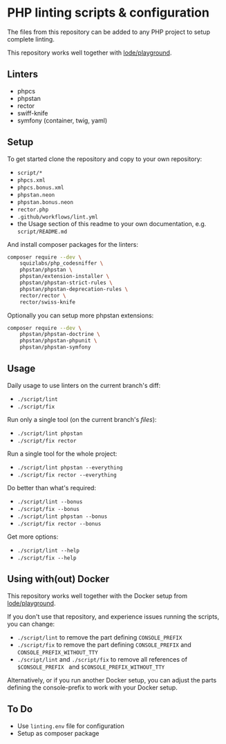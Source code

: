# PHP linting scripts & configuration

The files from this repository can be added to any PHP project to setup complete linting.

This repository works well together with [lode/playground](https://github.com/lode/playground).


## Linters

- phpcs
- phpstan
- rector
- swiff-knife
- symfony (container, twig, yaml)


## Setup

To get started clone the repository and copy to your own repository:

- `script/*`
- `phpcs.xml`
- `phpcs.bonus.xml`
- `phpstan.neon`
- `phpstan.bonus.neon`
- `rector.php`
- `.github/workflows/lint.yml`
- the Usage section of this readme to your own documentation, e.g. `script/README.md`

And install composer packages for the linters:

```bash
composer require --dev \
    squizlabs/php_codesniffer \
    phpstan/phpstan \
    phpstan/extension-installer \
    phpstan/phpstan-strict-rules \
    phpstan/phpstan-deprecation-rules \
    rector/rector \
    rector/swiss-knife
```

Optionally you can setup more phpstan extensions:

```bash
composer require --dev \
    phpstan/phpstan-doctrine \
    phpstan/phpstan-phpunit \
    phpstan/phpstan-symfony
```


## Usage

Daily usage to use linters on the current branch's diff:
- `./script/lint`
- `./script/fix`

Run only a single tool (on the current branch's _files_):
- `./script/lint phpstan`
- `./script/fix rector`

Run a single tool for the whole project:
- `./script/lint phpstan --everything`
- `./script/fix rector --everything`

Do better than what's required:
- `./script/lint --bonus`
- `./script/fix --bonus`
- `./script/lint phpstan --bonus`
- `./script/fix rector --bonus`

Get more options:
- `./script/lint --help`
- `./script/fix --help`


## Using with(out) Docker

This repository works well together with the Docker setup from [lode/playground](https://github.com/lode/playground).

If you don't use that repository, and experience issues running the scripts, you can change:

- `./script/lint` to remove the part defining `CONSOLE_PREFIX`
- `./script/fix` to remove the part defining `CONSOLE_PREFIX` and `CONSOLE_PREFIX_WITHOUT_TTY`
- `./script/lint` and `./script/fix` to remove all references of `$CONSOLE_PREFIX ` and `$CONSOLE_PREFIX_WITHOUT_TTY `

Alternatively, or if you run another Docker setup, you can adjust the parts defining the console-prefix to work with your Docker setup.


## To Do

- Use `linting.env` file for configuration
- Setup as composer package
